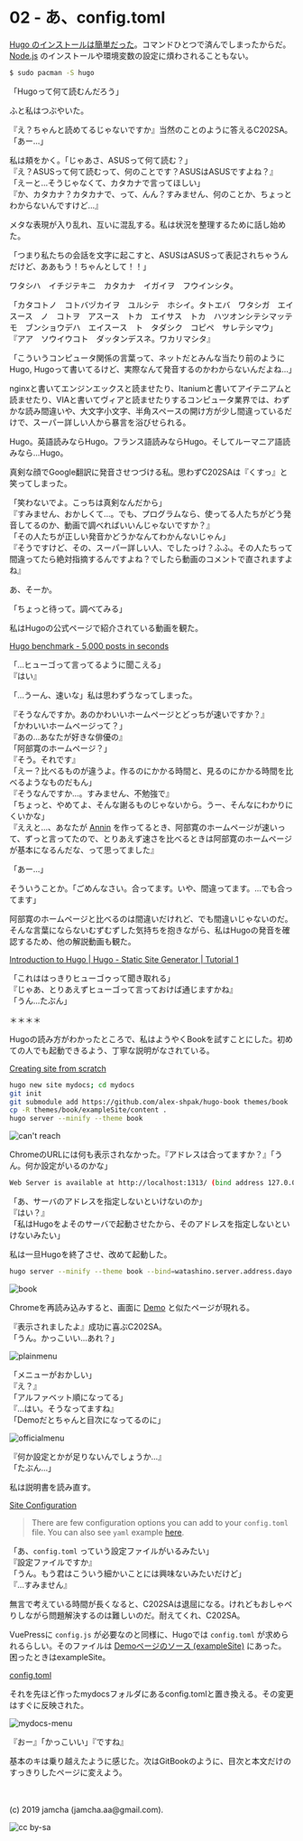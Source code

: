 

# 02 - あ、config.toml

[Hugo のインストールは簡単だった](https://gohugo.io/getting-started/installing/)。コマンドひとつで済んでしまったからだ。 [Node.js](https://nodejs.org/ja/) のインストールや環境変数の設定に煩わされることもない。

```sh
$ sudo pacman -S hugo
```

「Hugoって何て読むんだろう」

ふと私はつぶやいた。

『え？ちゃんと読めてるじゃないですか』当然のことのように答えるC202SA。
「あー…」

私は頬をかく。「じゃあさ、ASUSって何て読む？」  
『え？ASUSって何て読むって、何のことです？ASUSはASUSですよね？』  
「えーと…そうじゃなくて、カタカナで言ってほしい」  
『か、カタカナ？カタカナで、って、んん？すみません、何のことか、ちょっとわからないんですけど…』

メタな表現が入り乱れ、互いに混乱する。私は状況を整理するために話し始めた。

「つまり私たちの会話を文字に起こすと、ASUSはASUSって表記されちゃうんだけど、ああもう！ちゃんとして！！」

ワタシハ　イチジテキニ　カタカナ　イガイヲ　フウインシタ。

「カタコトノ　コトバヅカイヲ　ユルシテ　ホシイ。タトエバ　ワタシガ　エイスース　ノ　コトヲ　アスース　トカ　エイサス　トカ　ハツオンシテシマッテモ　ブンショウデハ　エイスース　ト　タダシク　コピペ　サレテシマウ」  
『アア　ソウイウコト　ダッタンデスネ。ワカリマシタ』  

「こういうコンピュータ関係の言葉って、ネットだとみんな当たり前のようにHugo, Hugoって書いてるけど、実際なんて発音するのかわからないんだよね…」  

nginxと書いてエンジンエックスと読ませたり、Itaniumと書いてアイテニアムと読ませたり、VIAと書いてヴィアと読ませたりするコンピュータ業界では、わずかな読み間違いや、大文字小文字、半角スペースの開け方が少し間違っているだけで、スーパー詳しい人から暴言を浴びせられる。

Hugo。英語読みならHugo。フランス語読みならHugo。そしてルーマニア語読みなら…Hugo。

真剣な顔でGoogle翻訳に発音させつづける私。思わずC202SAは『くすっ』と笑ってしまった。

「笑わないでよ。こっちは真剣なんだから」  
『すみません、おかしくて…。でも、プログラムなら、使ってる人たちがどう発音してるのか、動画で調べればいいんじゃないですか？』  
「その人たちが正しい発音かどうかなんてわかんないじゃん」  
『そうですけど、その、スーパー詳しい人、でしたっけ？ふふ。その人たちって間違ってたら絶対指摘するんですよね？でしたら動画のコメントで直されますよね』

あ、そーか。

「ちょっと待って。調べてみる」

私はHugoの公式ページで紹介されている動画を観た。

[Hugo benchmark - 5,000 posts in seconds](https://www.youtube.com/watch?v=CdiDYZ51a2o)

「…ヒューゴって言ってるように聞こえる」  
『はい』

「…うーん、速いな」私は思わずうなってしまった。

『そうなんですか。あのかわいいホームページとどっちが速いですか？』  
「かわいいホームページって？」  
『あの…あなたが好きな俳優の』  
「阿部寛のホームページ？」  
『そう。それです』  
「えー？比べるものが違うよ。作るのにかかる時間と、見るのにかかる時間を比べるようなものだもん」  
『そうなんですか…。すみません、不勉強で』  
「ちょっと、やめてよ、そんな謝るものじゃないから。うー、そんなにわかりにくいかな」  
『ええと…、あなたが [Annin](https://github.com/jamcha-aa/Annin) を作ってるとき、阿部寛のホームページが速いって、ずっと言ってたので、とりあえず速さを比べるときは阿部寛のホームページが基本になるんだな、って思ってました』  

「あー…」

そういうことか。「ごめんなさい。合ってます。いや、間違ってます。…でも合ってます」

阿部寛のホームページと比べるのは間違いだけれど、でも間違いじゃないのだ。そんな言葉にならないむずむずした気持ちを抱きながら、私はHugoの発音を確認するため、他の解説動画も観た。

[Introduction to Hugo | Hugo - Static Site Generator | Tutorial 1](https://www.youtube.com/watch?v=qtIqKaDlqXo)

「これははっきりヒューゴゥって聞き取れる」  
『じゃあ、とりあえずヒューゴって言っておけば通じますかね』  
「うん…たぶん」  

＊＊＊＊

Hugoの読み方がわかったところで、私はようやくBookを試すことにした。初めての人でも起動できるよう、丁寧な説明がなされている。

[Creating site from scratch](https://github.com/alex-shpak/hugo-book#creating-site-from-scratch)

```sh
hugo new site mydocs; cd mydocs
git init
git submodule add https://github.com/alex-shpak/hugo-book themes/book
cp -R themes/book/exampleSite/content .
hugo server --minify --theme book
```

![can't reach](./cantreach.png)

ChromeのURLには何も表示されなかった。『アドレスは合ってますか？』「うん。何か設定がいるのかな」

```sh
Web Server is available at http://localhost:1313/ (bind address 127.0.0.1)
```

「あ、サーバのアドレスを指定しないといけないのか」  
『はい？』  
「私はHugoをよそのサーバで起動させたから、そのアドレスを指定しないといけないみたい」  

私は一旦Hugoを終了させ、改めて起動した。

```sh
hugo server --minify --theme book --bind=watashino.server.address.dayo
```

![book](./book.png)

Chromeを再読み込みすると、画面に [Demo](https://themes.gohugo.io/theme/hugo-book/) と似たページが現れる。

『表示されましたよ』成功に喜ぶC202SA。  
「うん。かっこいい…あれ？」

![plainmenu](./plainmenu.png)

「メニューがおかしい」  
『え？』  
「アルファベット順になってる」  
『…はい。そうなってますね』  
「Demoだとちゃんと目次になってるのに」

![officialmenu](./officialmenu.png)

『何か設定とかが足りないんでしょうか…』  
「たぶん…」

私は説明書を読み直す。

[Site Configuration](https://github.com/alex-shpak/hugo-book#site-configuration)

> There are few configuration options you can add to your `config.toml` file.
> You can also see `yaml` example [here](https://github.com/alex-shpak/hugo-book/blob/master/exampleSite/config.yaml).

「あ、`config.toml` っていう設定ファイルがいるみたい」  
『設定ファイルですか』  
「うん。もう君はこういう細かいことには興味ないみたいだけど」  
『…すみません』  

無言で考えている時間が長くなると、C202SAは退屈になる。けれどもおしゃべりしながら問題解決するのは難しいのだ。耐えてくれ、C202SA。

VuePressに `config.js` が必要なのと同様に、Hugoでは `config.toml` が求められるらしい。そのファイルは [Demoページのソース (exampleSite)](https://github.com/alex-shpak/hugo-book/tree/master/exampleSite) にあった。困ったときはexampleSite。

[config.toml](https://github.com/alex-shpak/hugo-book/blob/master/exampleSite/config.toml)

それを先ほど作ったmydocsフォルダにあるconfig.tomlと置き換える。その変更はすぐに反映された。

![mydocs-menu](./mydocsmenu.png)

『おー』「かっこいい」『ですね』

基本のキは乗り越えたように感じた。次はGitBookのように、目次と本文だけのすっきりしたページに変えよう。

<br>
<br>
(c) 2019 jamcha (jamcha.aa@gmail.com).

![cc by-sa](https://i.creativecommons.org/l/by-sa/4.0/88x31.png)

